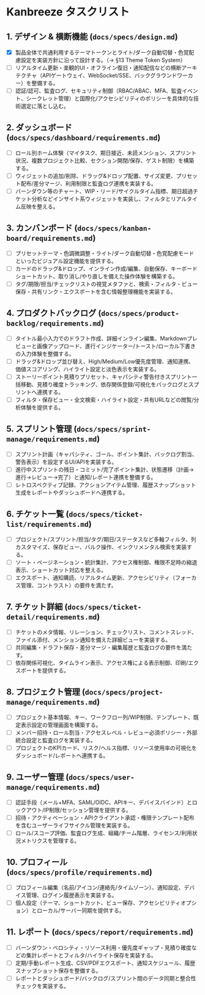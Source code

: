 # Kanbreeze タスクリスト

## 1. デザイン & 横断機能 (`docs/specs/design.md`)
- [x] 製品全体で共通利用するテーマトークンとライト/ダーク自動切替・色覚配慮設定を実装方針に沿って設計する。（→ §13 Theme Token System）
- [ ] リアルタイム更新・楽観的UI・オフライン復旧・通知配信などの横断アーキテクチャ（APIゲートウェイ、WebSocket/SSE、バックグラウンドワーカー）を整備する。
- [ ] 認証/認可、監査ログ、セキュリティ制御（RBAC/ABAC、MFA、監査イベント、シークレット管理）と国際化/アクセシビリティのポリシーを具体的な技術選定に落とし込む。

## 2. ダッシュボード (`docs/specs/dashboard/requirements.md`)
- [ ] ロール別ホーム体験（マイタスク、期日接近、未読メンション、スプリント状況、複数プロジェクト比較、セクション開閉/保存、ゲスト制限）を構築する。
- [ ] ウィジェットの追加/削除、ドラッグ&ドロップ配置、サイズ変更、プリセット配布/差分マージ、利用制限と監査ログ連携を実装する。
- [ ] バーンダウン等のチャート、WIP・リード/サイクルタイム指標、期日超過チケット分析などインサイト系ウィジェットを実装し、フィルタとリアルタイム反映を整える。

## 3. カンバンボード (`docs/specs/kanban-board/requirements.md`)
- [ ] プリセットテーマ・色調微調整・ライト/ダーク自動切替・色覚配慮モードといったビジュアル設定機能を提供する。
- [ ] カードのドラッグ&ドロップ、インライン作成/編集、自動保存、キーボードショートカット、取り消し/やり直しを備えた操作体験を構築する。
- [ ] タグ/期限/担当/チェックリストの視覚メタファと、検索・フィルタ・ビュー保存・共有リンク・エクスポートを含む情報整理機能を実装する。

## 4. プロダクトバックログ (`docs/specs/product-backlog/requirements.md`)
- [ ] タイトル最小入力でのドラフト作成、詳細インライン編集、Markdownプレビューと画像アップロード、進行インジケーター/トースト/ローカル下書きの入力体験を整備する。
- [ ] ドラッグ&ドロップ並び替え、High/Medium/Low優先度管理、通知連携、価値スコアリング、ハイライト設定と淡色表示を実装する。
- [ ] ストーリーポイント見積りプリセット、キャパシティ警告付きスプリント一括移動、見積り確度トラッキング、依存関係登録/可視化をバックログとスプリントへ連携する。
- [ ] フィルタ・保存ビュー・全文検索・ハイライト設定・共有URLなどの閲覧/分析体験を提供する。

## 5. スプリント管理 (`docs/specs/sprint-manage/requirements.md`)
- [ ] スプリント計画（キャパシティ、ゴール、ポイント集計、バックログ割当、警告表示）を設定するUI/APIを実装する。
- [ ] 進行中スプリントの残日・コミット/完了ポイント集計、状態遷移（計画→進行→レビュー→完了）と通知/レポート連携を整備する。
- [ ] レトロスペクティブ記録、アクションアイテム管理、履歴スナップショット生成をレポートやダッシュボードへ連携する。

## 6. チケット一覧 (`docs/specs/ticket-list/requirements.md`)
- [ ] プロジェクト/スプリント/担当/タグ/期日/ステータスなど多軸フィルタ、列カスタマイズ、保存ビュー、バルク操作、インクリメンタル検索を実装する。
- [ ] ソート・ページネーション・統計集計、アクセス権制御、権限不足時の縮退表示、ショートカット対応を整える。
- [ ] エクスポート、通知購読、リアルタイム更新、アクセシビリティ（フォーカス管理、コントラスト）の要件を満たす。

## 7. チケット詳細 (`docs/specs/ticket-detail/requirements.md`)
- [ ] チケットのメタ情報、リレーション、チェックリスト、コメントスレッド、ファイル添付、メンション通知を備えた詳細ビューを実装する。
- [ ] 共同編集・ドラフト保存・差分マージ・編集履歴と監査ログの要件を満たす。
- [ ] 依存関係可視化、タイムライン表示、アクセス権による表示制御、印刷/エクスポートを提供する。

## 8. プロジェクト管理 (`docs/specs/project-manage/requirements.md`)
- [ ] プロジェクト基本情報、キー、ワークフロー列/WIP制限、テンプレート、既定表示設定の管理画面を構築する。
- [ ] メンバー招待・ロール割当・アクセスレベル・レビュー必須ポリシー・外部統合設定と監査ログを実装する。
- [ ] プロジェクトのKPIカード、リスク/ヘルス指標、リソース使用率の可視化をダッシュボード/レポートへ連携する。

## 9. ユーザー管理 (`docs/specs/user-manage/requirements.md`)
- [ ] 認証手段（メール+MFA、SAML/OIDC、APIキー、デバイスバインド）とロックアウト/IP制限/セッション管理を提供する。
- [ ] 招待・アクティベーション・APIクライアント承認・権限テンプレート配布を含むユーザーライフサイクル管理を実装する。
- [ ] ロール/スコープ評価、監査ログ生成、組織/チーム階層、ライセンス/利用状況メトリクスを管理する。

## 10. プロフィール (`docs/specs/profile/requirements.md`)
- [ ] プロフィール編集（名前/アイコン/連絡先/タイムゾーン）、通知設定、デバイス管理、ログイン履歴表示を実装する。
- [ ] 個人設定（テーマ、ショートカット、ビュー保存、アクセシビリティオプション）とローカル/サーバー同期を提供する。

## 11. レポート (`docs/specs/report/requirements.md`)
- [ ] バーンダウン・ベロシティ・リソース利用・優先度ギャップ・見積り確度などの集計レポートとフィルタ/ハイライト保存を実装する。
- [ ] 定期/手動レポート生成、CSV/PDFエクスポート、通知スケジュール、履歴スナップショット保存を整備する。
- [ ] レポートとダッシュボード/バックログ/スプリント間のデータ同期と整合性チェックを実装する。
